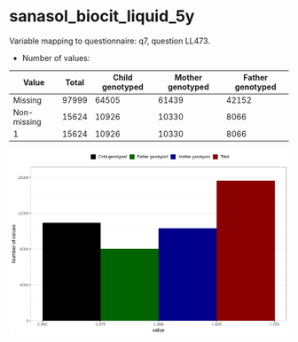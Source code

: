 # sanasol_biocit_liquid_5y
Variable mapping to questionnaire: q7, question LL473.
- Number of values:

| Value | Total | Child genotyped | Mother genotyped | Father genotyped |
| ----- | ----- | --------------- | ---------------- | ---------------- |
| Missing | 97999 | 64505 | 61439 | 42152 |
| Non-missing | 15624 | 10926 | 10330 | 8066 |
| 1 | 15624 | 10926 | 10330 | 8066 |



![](sanasol_biocit_liquid_5y_n.png)



